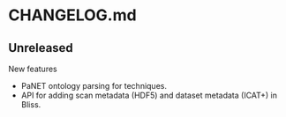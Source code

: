 # CHANGELOG.md

## Unreleased

New features

- PaNET ontology parsing for techniques.
- API for adding scan metadata (HDF5) and dataset metadata (ICAT+) in Bliss.
